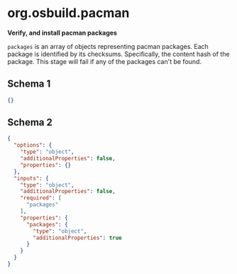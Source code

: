 
# org.osbuild.pacman

**Verify, and install pacman packages**

`packages` is an array of objects representing pacman packages. Each package is
identified by its checksums. Specifically, the content hash of the package.
This stage will fail if any of the packages can't be found.

## Schema 1

```json
{}
```

## Schema 2

```json
{
  "options": {
    "type": "object",
    "additionalProperties": false,
    "properties": {}
  },
  "inputs": {
    "type": "object",
    "additionalProperties": false,
    "required": [
      "packages"
    ],
    "properties": {
      "packages": {
        "type": "object",
        "additionalProperties": true
      }
    }
  }
}
```

